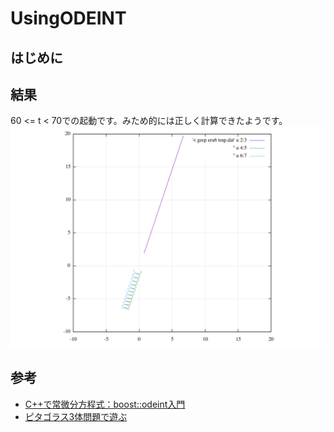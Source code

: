 # UsingODEINT

## はじめに

## 結果
60 <= t < 70での起動です。みため的には正しく計算できたようです。
![era6](era6.png)

## 参考
 * [C++で常微分方程式：boost::odeint入門](https://qiita.com/hmito/items/483445ac0d42fb4428a5)
 * [ピタゴラス3体問題で遊ぶ](https://qiita.com/i153/items/34674e267dd90298a245)
